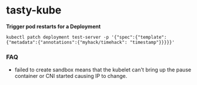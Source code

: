 # tasty-kube

**Trigger pod restarts for a Deployment**
```console
kubectl patch deployment test-server -p '{"spec":{"template":{"metadata":{"annotations":{"myhack/timehack": "timestamp"}}}}}'
```

### FAQ
- failed to create sandbox means that the kubelet can't bring up the pause container or CNI started causing IP to change.
